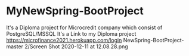 # MyNewSpring-BootProject
It's a Diploma project for Microcredit company which consist of PostgreSQL/MSSQL
It's a Link to my Diploma project https://microfinance2021.herokuapp.com/login
NewSpring-BootProject-master 2/Screen Shot 2020-12-11 at 12.08.28.png

